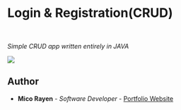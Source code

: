 # Login & Registration(CRUD)

<br>

_Simple CRUD app written entirely in JAVA_

<image src="https://user-images.githubusercontent.com/43229181/147399534-4203c77d-1b99-4c9e-8493-d70920bece0a.png">

## Author

* **Mico Rayen** - *Software Developer* - [Portfolio Website](https://micorayen.github.io/)